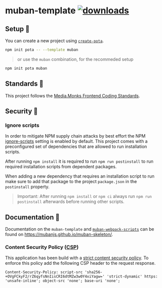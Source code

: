 # muban-template [![downloads](https://badgen.now.sh/npm/dm/@pota/muban-template)](https://npmjs.org/package/@pota/muban-template)

## Setup 🚀

You can create a new project using
[`create-pota`](https://github.com/mediamonks/pota/tree/main/core/create-pota).

```bash
npm init pota -- --template muban
```

> or use the `muban` combination, for the recommeded setup

```bash
npm init pota muban
```

## Standards 📒

This project follows the
[Media.Monks Frontend Coding Standards](https://github.com/mediamonks/frontend-coding-standards).

## Security 👮‍

### Ignore scripts
In order to mitigate NPM supply chain attacks by best effort the NPM [ignore-scripts](https://docs.npmjs.com/cli/v8/commands/npm-install#ignore-scripts) setting is enabled by default. This project
comes with a preconfigured set of dependencies that are allowed to run installation scripts.

After running `npm install` it is required to run `npm run postinstall` to run required installation scripts from dependent packages.

When adding a new dependency that requires an installation script to run make sure to add that package to the project `package.json` in the `postinstall` property.

> Important: After running `npm install` or `npm ci` always run `npm run postinstall` afterwards before running other scripts.

## Documentation 📄

Documentation on the `muban-template` and [`muban-webpack-scripts`](../../scripts/muban-webpack) can
be found on https://mubanjs.github.io/muban-skeleton/.

### Content Security Policy ([CSP](https://developer.mozilla.org/en-US/docs/Web/HTTP/CSP))

This application has been build with a
[strict content security policy](https://csp.withgoogle.com/docs/strict-csp.html). To enforce this
policy add the following CSP header to the request response.

`Content-Security-Policy: script-src 'sha256-+OVgFCkyF2/rZ6qyfsNnIisCRI6dtMZw3w0Y4xiYagw=' 'strict-dynamic' https: 'unsafe-inline'; object-src 'none'; base-uri 'none';`
